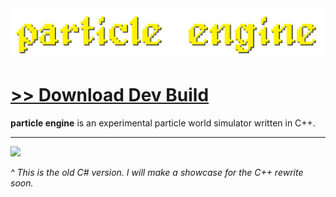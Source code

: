 <img src="assets/images/banner.png">

# [<b>>> Download Dev Build</b>](https://github.com/o7q/particle-engine/raw/main/assets/build/ParticleEngine.zip)
**particle engine** is an experimental particle world simulator written in C++.

---

<img src="assets/images/showcase.gif">

*^ This is the old C# version. I will make a showcase for the C++ rewrite soon.*